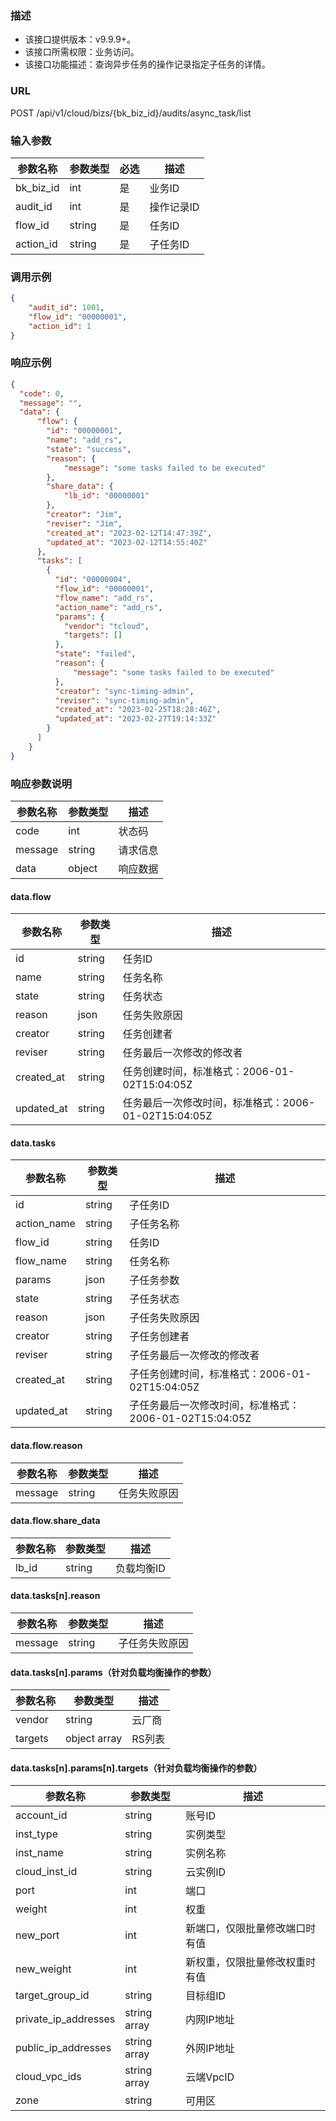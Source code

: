 ### 描述

- 该接口提供版本：v9.9.9+。
- 该接口所需权限：业务访问。
- 该接口功能描述：查询异步任务的操作记录指定子任务的详情。

### URL

POST /api/v1/cloud/bizs/{bk_biz_id}/audits/async_task/list

### 输入参数

| 参数名称   | 参数类型 | 必选 | 描述            |
|-----------|--------|------|----------------|
| bk_biz_id | int    | 是   | 业务ID          |
| audit_id  | int    | 是   | 操作记录ID       |
| flow_id   | string | 是   | 任务ID          |
| action_id | string | 是   | 子任务ID        |

### 调用示例

```json
{
    "audit_id": 1001,
    "flow_id": "00000001",
    "action_id": 1
}
```

### 响应示例

```json
{
  "code": 0,
  "message": "",
  "data": {
      "flow": {
        "id": "00000001",
        "name": "add_rs",
        "state": "success",
        "reason": {
            "message": "some tasks failed to be executed"
        },
        "share_data": {
            "lb_id": "00000001"
        },
        "creator": "Jim",
        "reviser": "Jim",
        "created_at": "2023-02-12T14:47:39Z",
        "updated_at": "2023-02-12T14:55:40Z"
      },
      "tasks": [
        {
          "id": "00000004",
          "flow_id": "00000001",
          "flow_name": "add_rs",
          "action_name": "add_rs",
          "params": {
            "vendor": "tcloud",
            "targets": []
          },
          "state": "failed",
          "reason": {
              "message": "some tasks failed to be executed"
          },
          "creator": "sync-timing-admin",
          "reviser": "sync-timing-admin",
          "created_at": "2023-02-25T18:28:46Z",
          "updated_at": "2023-02-27T19:14:33Z"
        }
      ]
    }
}
```

### 响应参数说明

| 参数名称 | 参数类型       | 描述   |
|---------|--------------|--------|
| code    | int          | 状态码  |
| message | string       | 请求信息 |
| data    | object       | 响应数据 |

#### data.flow

| 参数名称         | 参数类型 | 描述                                               |
|----------------|---------|----------------------------------------------------|
| id             | string  | 任务ID                                              |
| name           | string  | 任务名称                                            |
| state          | string  | 任务状态                                            |
| reason         | json    | 任务失败原因                                         |
| creator        | string  | 任务创建者                                           |
| reviser        | string  | 任务最后一次修改的修改者                                |
| created_at     | string  | 任务创建时间，标准格式：2006-01-02T15:04:05Z            |
| updated_at     | string  | 任务最后一次修改时间，标准格式：2006-01-02T15:04:05Z     |

#### data.tasks

| 参数名称         | 参数类型 | 描述                                                 |
|----------------|---------|------------------------------------------------------|
| id             | string  | 子任务ID                                              |
| action_name    | string  | 子任务名称                                             |
| flow_id        | string  | 任务ID                                                |
| flow_name      | string  | 任务名称                                               |
| params         | json    | 子任务参数                                             |
| state          | string  | 子任务状态                                             |
| reason         | json    | 子任务失败原因                                          |
| creator        | string  | 子任务创建者                                           |
| reviser        | string  | 子任务最后一次修改的修改者                                |
| created_at     | string  | 子任务创建时间，标准格式：2006-01-02T15:04:05Z            |
| updated_at     | string  | 子任务最后一次修改时间，标准格式：2006-01-02T15:04:05Z     |

#### data.flow.reason

| 参数名称   | 参数类型 | 描述    |
|----------|---------|---------|
| message  | string  | 任务失败原因 |

#### data.flow.share_data

| 参数名称   | 参数类型 | 描述      |
|----------|---------|-----------|
| lb_id    | string  | 负载均衡ID |

#### data.tasks[n].reason

| 参数名称   | 参数类型 | 描述         |
|----------|---------|--------------|
| message  | string  | 子任务失败原因 |


#### data.tasks[n].params（针对负载均衡操作的参数）

| 参数名称 | 参数类型         | 描述   |
|---------|----------------|-------|
| vendor  | string         | 云厂商 |
| targets | object array   | RS列表 |


#### data.tasks[n].params[n].targets（针对负载均衡操作的参数）

| 参数名称              | 参数类型       | 描述                      |
|----------------------|--------------|--------------------------|
| account_id           | string       | 账号ID                    |
| inst_type            | string       | 实例类型                   |
| inst_name            | string       | 实例名称                   |
| cloud_inst_id        | string       | 云实例ID                   |
| port                 | int          | 端口                       |
| weight               | int          | 权重                       |
| new_port             | int          | 新端口，仅限批量修改端口时有值 |
| new_weight           | int          | 新权重，仅限批量修改权重时有值 |
| target_group_id      | string       | 目标组ID                   |
| private_ip_addresses | string array | 内网IP地址                  |
| public_ip_addresses  | string array | 外网IP地址                  |
| cloud_vpc_ids        | string array | 云端VpcID                  |
| zone                 | string       | 可用区                     |
